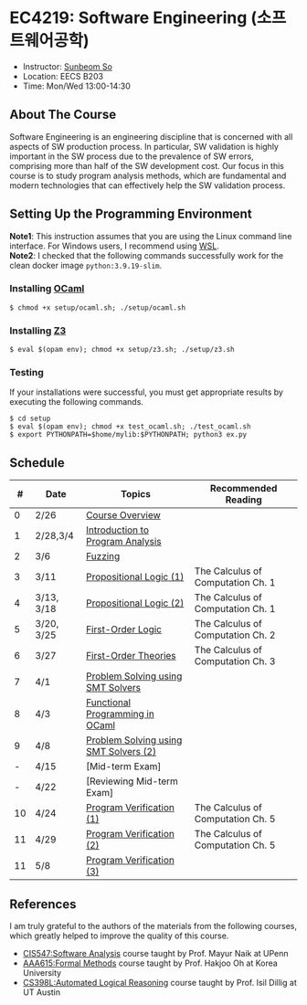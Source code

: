 # EC4219: Software Engineering (소프트웨어공학)
- Instructor: [Sunbeom So](https://gist-pal.github.io)
- Location: EECS B203
- Time: Mon/Wed 13:00-14:30

## About The Course
Software Engineering is an engineering discipline that is concerned with all aspects of SW production process.
In particular, SW validation is highly important in the SW process due to the prevalence of SW errors, comprising more than half of the SW development cost.
Our focus in this course is to study program analysis methods, which are fundamental and modern technologies that can effectively help the SW validation process.

## Setting Up the Programming Environment
**Note1**: This instruction assumes that you are using the Linux command line interface. For Windows users, I recommend using [WSL](https://learn.microsoft.com/en-us/windows/wsl/install). <br>
**Note2**: I checked that the following commands successfully work for the clean docker image ``python:3.9.19-slim``.

### Installing [OCaml](https://ocaml.org/install)
```
$ chmod +x setup/ocaml.sh; ./setup/ocaml.sh
```

### Installing [Z3](https://github.com/Z3Prover/z3)
```
$ eval $(opam env); chmod +x setup/z3.sh; ./setup/z3.sh
```

### Testing
If your installations were successful, you must get appropriate results by executing the following commands.
```
$ cd setup
$ eval $(opam env); chmod +x test_ocaml.sh; ./test_ocaml.sh
$ export PYTHONPATH=$home/mylib:$PYTHONPATH; python3 ex.py
```

## Schedule
|#|Date|Topics|Recommended Reading|
|-|-|------|------|
|0|2/26|[Course Overview](slides/lec0.pdf)||
|1|2/28,3/4|[Introduction to Program Analysis](slides/lec1.pdf)||
|2|3/6|[Fuzzing](slides/lec2.pdf)||
|3|3/11|[Propositional Logic (1)](slides/lec3.pdf)|The Calculus of Computation Ch. 1|
|4|3/13, 3/18|[Propositional Logic (2)](slides/lec4.pdf) |The Calculus of Computation Ch. 1|
|5|3/20, 3/25|[First-Order Logic](slides/lec5.pdf)|The Calculus of Computation Ch. 2|
|6|3/27|[First-Order Theories](slides/lec6.pdf)|The Calculus of Computation Ch. 3|
|7|4/1|[Problem Solving using SMT Solvers](slides/lec7.pdf)| |
|8|4/3|[Functional Programming in OCaml](slides/lec8.pdf)||
|9|4/8|[Problem Solving using SMT Solvers (2)](slides/lec9.pdf)||
|-|4/15|[Mid-term Exam]||
|-|4/22|[Reviewing Mid-term Exam]||
|10|4/24|[Program Verification (1)](slides/lec10.pdf)|The Calculus of Computation Ch. 5|
|11|4/29|[Program Verification (2)](slides/lec11.pdf)|The Calculus of Computation Ch. 5|
|11|5/8|[Program Verification (3)](slides/lec12.pdf)||

## References
I am truly grateful to the authors of the materials from the following courses, which greatly helped to improve the quality of this course.
* [CIS547:Software Analysis](https://software-analysis-class.org) course taught by Prof. Mayur Naik at UPenn
* [AAA615:Formal Methods](https://prl.korea.ac.kr/courses/aaa615/2017) course taught by Prof. Hakjoo Oh at Korea University
* [CS398L:Automated Logical Reasoning](https://www.cs.utexas.edu/~isil/cs389L/) course taught by Prof. Isil Dillig at UT Austin
